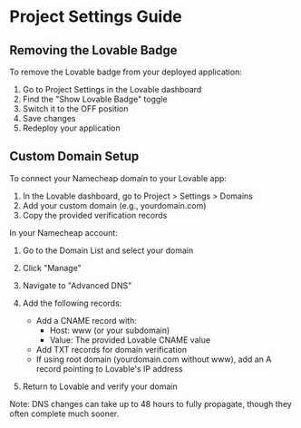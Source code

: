 
# Project Settings Guide

## Removing the Lovable Badge

To remove the Lovable badge from your deployed application:

1. Go to Project Settings in the Lovable dashboard
2. Find the "Show Lovable Badge" toggle
3. Switch it to the OFF position
4. Save changes
5. Redeploy your application

## Custom Domain Setup

To connect your Namecheap domain to your Lovable app:

1. In the Lovable dashboard, go to Project > Settings > Domains
2. Add your custom domain (e.g., yourdomain.com)
3. Copy the provided verification records

In your Namecheap account:
1. Go to the Domain List and select your domain
2. Click "Manage"
3. Navigate to "Advanced DNS"
4. Add the following records:
   - Add a CNAME record with:
     - Host: www (or your subdomain)
     - Value: The provided Lovable CNAME value
   - Add TXT records for domain verification
   - If using root domain (yourdomain.com without www), add an A record pointing to Lovable's IP address

5. Return to Lovable and verify your domain

Note: DNS changes can take up to 48 hours to fully propagate, though they often complete much sooner.
